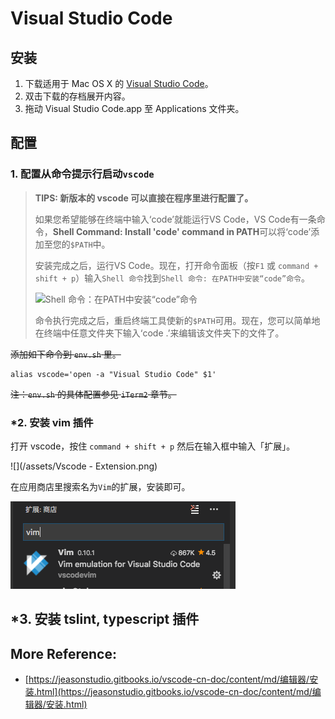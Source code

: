 # Visual Studio Code

## 安装

1. 下载适用于 Mac OS X 的 [Visual Studio Code](https://go.microsoft.com/fwlink/?LinkID=534106)。
2. 双击下载的存档展开内容。
3. 拖动 Visual Studio Code.app 至 Applications 文件夹。

## 配置

### 1. 配置从命令提示行启动`vscode`

> **TIPS: 新版本的 vscode 可以直接在程序里进行配置了。**
>
> 如果您希望能够在终端中输入‘code’就能运行VS Code，VS Code有一条命令，**Shell Command: Install 'code' command in PATH**可以将‘code’添加至您的`$PATH`中。
>
> 安装完成之后，运行VS Code。现在，打开命令面板（按`F1` 或 `command + shift + p`）输入`Shell 命令`找到`Shell 命令: 在PATH中安装“code”命令`。
>
> ![](https://jeasonstudio.gitbooks.io/vscode-cn-doc/content/images/md_editor_setup_01.png "Shell 命令：在PATH中安装“code”命令")
>
> 命令执行完成之后，重启终端工具使新的`$PATH`可用。现在，您可以简单地在终端中任意文件夹下输入‘code .’来编辑该文件夹下的文件了。

~~添加如下命令到 `env.sh` 里。~~

```
alias vscode='open -a "Visual Studio Code" $1'
```

~~注：`env.sh` 的具体配置参见 `iTerm2` 章节。~~

### \*2. 安装 vim 插件

打开 vscode，按住 `command + shift + p` 然后在输入框中输入「扩展」。

![](/assets/Vscode - Extension.png)

在应用商店里搜索名为`Vim`的扩展，安装即可。

![](/assets/install-vim.png)

## \*3. 安装 tslint, typescript 插件

## More Reference:

* [https://jeasonstudio.gitbooks.io/vscode-cn-doc/content/md/编辑器/安装.html](https://jeasonstudio.gitbooks.io/vscode-cn-doc/content/md/编辑器/安装.html)



